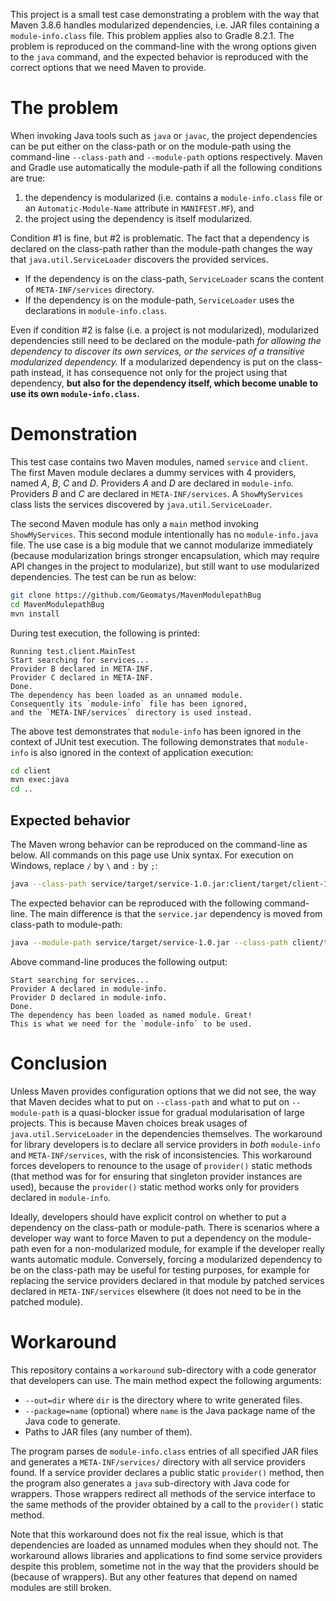 This project is a small test case demonstrating a problem
with the way that Maven 3.8.6 handles modularized dependencies,
i.e. JAR files containing a `module-info.class` file.
This problem applies also to Gradle 8.2.1.
The problem is reproduced on the command-line with the wrong options given to the `java` command,
and the expected behavior is reproduced with the correct options that we need Maven to provide.

# The problem
When invoking Java tools such as `java` or `javac`,
the project dependencies can be put either on the class-path or on the module-path
using the command-line `--class-path` and `--module-path` options respectively.
Maven and Gradle use automatically the module-path if all the following conditions are true:

1. the dependency is modularized (i.e. contains a `module-info.class` file or an `Automatic-Module-Name` attribute in `MANIFEST.MF`), and
2. the project using the dependency is itself modularized.

Condition #1 is fine, but #2 is problematic.
The fact that a dependency is declared on the class-path rather than the module-path
changes the way that `java.util.ServiceLoader` discovers the provided services.

* If the dependency is on the class-path, `ServiceLoader` scans the content of `META-INF/services` directory.
* If the dependency is on the module-path, `ServiceLoader` uses the declarations in `module-info.class`.

Even if condition #2 is false (i.e. a project is not modularized),
modularized dependencies still need to be declared on the module-path
_for allowing the dependency to discover its own services,
or the services of a transitive modularized dependency._
If a modularized dependency is put on the class-path instead,
it has consequence not only for the project using that dependency,
**but also for the dependency itself, which become unable to use its own `module-info.class`.**

# Demonstration
This test case contains two Maven modules, named `service` and `client`.
The first Maven module declares a dummy services with 4 providers, named _A_, _B_, _C_ and _D_.
Providers _A_ and _D_ are declared in `module-info`.
Providers _B_ and _C_ are declared in `META-INF/services`.
A `ShowMyServices` class lists the services discovered by `java.util.ServiceLoader`.

The second Maven module has only a `main` method invoking `ShowMyServices`.
This second module intentionally has no `module-info.java` file.
The use case is a big module that we cannot modularize immediately
(because modularization brings stronger encapsulation,
which may require API changes in the project to modularize),
but still want to use modularized dependencies.
The test can be run as below:

```bash
git clone https://github.com/Geomatys/MavenModulepathBug
cd MavenModulepathBug
mvn install
```

During test execution, the following is printed:

```
Running test.client.MainTest
Start searching for services...
Provider B declared in META-INF.
Provider C declared in META-INF.
Done.
The dependency has been loaded as an unnamed module.
Consequently its `module-info` file has been ignored,
and the `META-INF/services` directory is used instead.
```

The above test demonstrates that `module-info` has been ignored in the context of JUnit test execution.
The following demonstrates that `module-info` is also ignored in the context of application execution:

```bash
cd client
mvn exec:java
cd ..
```

## Expected behavior
The Maven wrong behavior can be reproduced on the command-line as below.
All commands on this page use Unix syntax.
For execution on Windows, replace `/` by `\` and `:` by `;`:

```bash
java --class-path service/target/service-1.0.jar:client/target/client-1.0.jar test.client.Main
```

The expected behavior can be reproduced with the following command-line.
The main difference is that the `service.jar` dependency is moved from class-path to module-path:

```bash
java --module-path service/target/service-1.0.jar --class-path client/target/client-1.0.jar --add-modules ALL-MODULE-PATH test.client.Main
```

Above command-line produces the following output:

```
Start searching for services...
Provider A declared in module-info.
Provider D declared in module-info.
Done.
The dependency has been loaded as named module. Great!
This is what we need for the `module-info` to be used.
```

# Conclusion
Unless Maven provides configuration options that we did not see,
the way that Maven decides what to put on `--class-path` and what to put on `--module-path`
is a quasi-blocker issue for gradual modularisation of large projects.
This is because Maven choices break usages of `java.util.ServiceLoader` in the dependencies themselves.
The workaround for library developers is to declare all service providers in _both_
`module-info` and `META-INF/services`, with the risk of inconsistencies.
This workaround forces developers to renounce to the usage of `provider()` static methods
(that method was for for ensuring that singleton provider instances are used),
because the `provider()` static method works only for providers declared in `module-info`.

Ideally, developers should have explicit control on whether to put a dependency on the class-path or module-path.
There is scenarios where a developer way want to force Maven to put a dependency on the module-path
even for a non-modularized module, for example if the developer really wants automatic module.
Conversely, forcing a modularized dependency to be on the class-path may be useful for testing purposes,
for example for replacing the service providers declared in that module by patched services declared in
`META-INF/services` elsewhere (it does not need to be in the patched module).

# Workaround
This repository contains a `workaround` sub-directory with a code generator that developers can use.
The main method expect the following arguments:

* `--out=dir` where `dir` is the directory where to write generated files.
* `--package=name` (optional) where `name` is the Java package name of the Java code to generate.
* Paths to JAR files (any number of them).

The program parses de `module-info.class` entries of all specified JAR files
and generates a `META-INF/services/` directory with all service providers found.
If a service provider declares a public static `provider()` method,
then the program also generates a `java` sub-directory with Java code for wrappers.
Those wrappers redirect all methods of the service interface to the same methods of
the provider obtained by a call to the `provider()` static method.

Note that this workaround does not fix the real issue,
which is that dependencies are loaded as unnamed modules when they should not.
The workaround allows libraries and applications to find some service providers despite this problem,
sometime not in the way that the providers should be (because of wrappers).
But any other features that depend on named modules are still broken.
